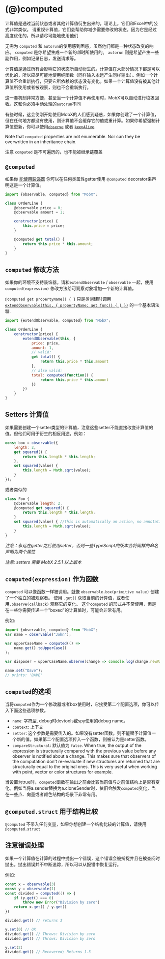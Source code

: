 # (@)computed


计算值是通过当前状态或者其他计算值衍生出来的。理论上，它们和Excel中的公式非常类似。
请重视计算值，它们会帮助你减少需要修改的状态。因为它是经过高度优化的，所以请尽可能地使用他们

无需为 `computed` 和 `autorun`的使用感到困惑，虽然他们都是一种状态改变的响应。
`computed` 是你希望生成一个新的*值*时所使用的。
`autorun` 则是希望产生一些副作用，例如记录日志，发送请求等。

计算值是通过所有会影响它的状态所自动衍生的。计算值在大部分情况下都是可以优化的，所以应尽可能地使用纯函数（同样输入永远产生同样输出）。例如一个计算值不会重新执行，只要它所依赖的状态没有变化。如果一个计算值没有被其他计算值所使用或者被观察，则也不会重新执行。

这一套机制非常方便，甚至当一个计算值不再使用时，MobX可以自动进行垃圾回收。这和你必须手动处理的`autorun`不同

有些时候，这会使刚开始使用MobX的人们感到疑惑，如果你创建了一个计算值，但在任何地方都没有使用，则计算值不会缓存它的值或重计算。如果你希望强制计算值更新，你可以使用[`observe`](observe.md) 或者 [`keepAlive`](https://github.com/MobXjs/MobX-utils#keepalive).

Note that `computed` properties are not enumerable. Nor can they be overwritten in an inheritance chain.

注意 `computed` 是不可遍历的，也不能被继承链覆盖

## `@computed`

如果你 [能使用装饰器](../best/decorators.md) 你可以在任何类属性getter使用 `@computed` decorator来声明这是一个计算值。

```javascript
import {observable, computed} from "MobX";

class OrderLine {
    @observable price = 0;
    @observable amount = 1;

    constructor(price) {
        this.price = price;
    }

    @computed get total() {
        return this.price * this.amount;
    }
}
```

## `computed` 修改方法

如果你的环境不支持装饰器。请和`extendObservable` / `observable` 一起，使用`computed(expression)` 修改方法给可观察对象增加一个新的计算值。

`@computed get propertyName() { }` 只是类创建时调用 [`extendObservable(this, { propertyName: get func() { } })`](extend-observable.md) 的一个基本语法糖.

```javascript
import {extendObservable, computed} from "MobX";

class OrderLine {
    constructor(price) {
        extendObservable(this, {
            price: price,
            amount: 1,
            // valid:
            get total() {
                return this.price * this.amount
            },
            // also valid:
            total: computed(function() {
                return this.price * this.amount
            })
        })
    }
}
```

## Setters 计算值

如果需要创建一个setter类型的计算值，注意这些setter不能直接改变计算值的值。但他们可用于衍生的相反用途，例如：

```javascript
const box = observable({
    length: 2,
    get squared() {
        return this.length * this.length;
    },
    set squared(value) {
        this.length = Math.sqrt(value);
    }
});
```

或者类似的

```javascript
class Foo {
    @observable length: 2,
    @computed get squared() {
        return this.length * this.length;
    }
    set squared(value) { //this is automatically an action, no annotation necessary
        this.length = Math.sqrt(value);
    }
}
```

_注意：永远在getter之后使用setter，否则一些TypeScript的版本会将同样的命名声明为两个属性_

_注意: setters 需要 MobX 2.5.1 以上版本_

## `computed(expression)` 作为函数


`computed` 可以像函数一样被调用。就像 `observable.box(primitive value)` 创建了一个独立的被观察者。
使用 `.get()` 获取当前的计算值，或者使用`.observe(callback)` 观察它的变化。
这个`computed` 的形式并不常使用，但是在一些你需要传递一个"boxed"的计算值时，可能会非常有用。

例如:

```javascript
import {observable, computed} from "MobX";
var name = observable("John");

var upperCaseName = computed(() =>
	name.get().toUpperCase()
);

var disposer = upperCaseName.observe(change => console.log(change.newValue));

name.set("Dave");
// prints: 'DAVE'
```

## `computed`的选项
当将`computed`作为一个修改器或者box使用时，它接受第二个配置选项，你可以传入下面这些选项参数。

* `name`: 字符型, debug时devtools或spy使用的debug name。
* `context`: 上下文
* `setter`: 这个参数是需要传入的。如果没有setter函数，则不能赋予计算值一个新的值。如果第二个配置选项传入一个函数，则被认为是setter函数。
* `compareStructural`: 默认值为 `false`. When true, the output of the expression is structurally compared with the previous value before any observer is notified about a change. This makes sure that observers of the computation don't re-evaluate if new structures are returned that are structurally equal to the original ones. This is very useful when working with point, vector or color structures for example.

当设置为true时，`computed`函数在输出之前会比较当前值与之前值结构上是否有变化。例如当将a.sender替换为a.cloneSender时，依旧会触发`computed`变化，当在一些点、向量或者颜色结构的场景下非常有用。

## `@computed.struct` 用于结构比较

`@computed` 不带入任何变量，如果你想创建一个结构比较的计算值，请使用`@computed.struct`


## 注意错误处理
如果一个计算值在计算的过程中抛出一个错误，这个错误会被捕捉并且在被查阅时抛出。抛出错误并不中断追踪，所以可以从报错中恢复运行。

例如:

```javascript
const x = observable(3)
const y = observable(1)
const divided = computed(() => {
    if (y.get() === 0)
        throw new Error("Division by zero")
    return x.get() / y.get()
})

divided.get() // returns 3

y.set(0) // OK
divided.get() // Throws: Division by zero
divided.get() // Throws: Division by zero

y.set(2)
divided.get() // Recovered; Returns 1.5
```
